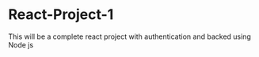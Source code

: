 # React-Project-1
 This will be a complete react project with authentication and backed using Node js
